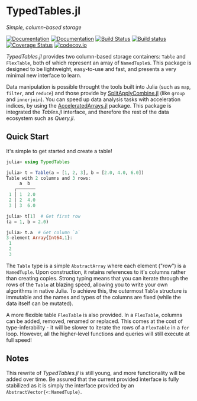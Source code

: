 # TypedTables.jl

*Simple, column-based storage*

[![Documentation](https://img.shields.io/badge/docs-stable-blue.svg)](https://FugroRoames.github.io/TypedTables.jl/stable)
[![Documentation](https://img.shields.io/badge/docs-latest-blue.svg)](https://FugroRoames.github.io/TypedTables.jl/latest)
[![Build Status](https://travis-ci.org/FugroRoames/TypedTables.jl.svg?branch=master)](https://travis-ci.org/FugroRoames/TypedTables.jl)
[![Build status](https://ci.appveyor.com/api/projects/status/t6jor6wh5j8y8urt?svg=true)](https://ci.appveyor.com/project/andyferris/typedtables-jl)
[![Coverage Status](https://coveralls.io/repos/github/FugroRoames/TypedTables.jl/badge.svg?branch=master)](https://coveralls.io/github/FugroRoames/TypedTables.jl?branch=master)
[![codecov.io](http://codecov.io/github/FugroRoames/TypedTables.jl/coverage.svg?branch=master)](http://codecov.io/github/FugroRoames/TypedTables.jl?branch=master)

*TypedTables.jl* provides two column-based storage containers: `Table` and `FlexTable`, both of which
represent an array of `NamedTuple`s. This package is designed to be lightweight,
easy-to-use and fast, and presents a very minimal new interface to learn.

Data manipulation is possible throught the tools built into Julia (such as `map`, `filter`,
and `reduce`) and those provide by [SplitApplyCombine.jl](https://github.com/JuliaData/SplitApplyCombine.jl)
(like `group` and `innerjoin`). You can speed up data analysis tasks with acceleration indices, by using the [AcceleratedArrays.jl](https://github.com/andyferris/AcceleratedArrays.jl) package. This package is integrated the *Tables.jl* interface, and therefore the rest of
the data ecosystem such as *Query.jl*.

## Quick Start

It's simple to get started and create a table!

```julia
julia> using TypedTables

julia> t = Table(a = [1, 2, 3], b = [2.0, 4.0, 6.0])
Table with 2 columns and 3 rows:
     a  b
   ┌───────
 1 │ 1  2.0
 2 │ 2  4.0
 3 │ 3  6.0

julia> t[1]  # Get first row
(a = 1, b = 2.0)

julia> t.a  # Get column `a`
3-element Array{Int64,1}:
 1
 2
 3
```

The `Table` type is a simple `AbstractArray` where each element ("row") is a `NamedTuple`.
Upon construction, it retains references to it's columns rather than creating copies.
Strong typing means that you can iterate through the rows of the `Table` at blazing speed,
allowing you to write your own algorithms in native Julia. To achieve this, the outermost
`Table` structure is immutable and the names and types of the columns are fixed (while the
data itself can be mutated).

A more flexible table `FlexTable` is also provided. In a `FlexTable`, columns can be added, removed,
renamed or replaced. This comes at the cost of type-inferability - it will be slower to iterate the
rows of a `FlexTable` in a `for` loop. However, all the higher-level functions and queries will
still execute at full speed!

## Notes

This rewrite of *TypedTables.jl* is still young, and more functionality will be added
over time. Be assured that the current provided interface is fully stabilized as it is
simply the interface provided by an `AbstractVector{<:NamedTuple}`.
